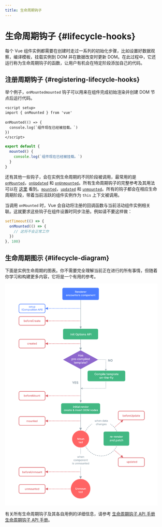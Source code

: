 ```yaml
---
title: 生命周期钩子
---
```

# 生命周期钩子 {#lifecycle-hooks}

每个 Vue 组件实例都需要在创建时走过一系列的初始化步骤，比如设置好数据观察，编译模板，挂载实例到 DOM 并在数据改变时更新 DOM。在此过程中，它还运行称为生命周期钩子的函数，让用户有机会在特定阶段添加自己的代码。

## 注册周期钩子 {#registering-lifecycle-hooks}

举个例子，<span class="composition-api">`onMounted`</span><span class="options-api">`mounted`</span> 钩子可以用来在组件完成初始渲染并创建 DOM 节点后运行代码。

<div class="composition-api">

```vue
<script setup>
import { onMounted } from 'vue'

onMounted(() => {
  console.log(`组件现在已经被挂载。`)
})
</script>
```

</div>
<div class="options-api">

```js
export default {
  mounted() {
    console.log(`组件现在已经被挂载。`)
  }
}
```

</div>

还有其他一些钩子，会在实例生命周期的不同阶段被调用，最常用的是 <span class="composition-api">[`onMounted`](/api/composition-api-lifecycle.html#onmounted)，[`onUpdated`](/api/composition-api-lifecycle.html#onupdated) 和 [`onUnmounted`](/api/composition-api-lifecycle.html#onunmounted)。所有生命周期钩子的完整参考及其用法可以在 [这里](/api/composition-api-lifecycle.html) 看到。</span><span class="options-api">[`mounted`](/api/options-lifecycle.html#mounted)，[`updated`](/api/options-lifecycle.html#updated) 和 [`unmounted`](/api/options-lifecycle.html#unmounted)。所有的钩子都会在相应生命周期阶段，带着当前活跃的组件实例作为 `this` 上下文被调用。</span>

<div class="composition-api">

当调用 `onMounted` 时，Vue 会自动将注册的回调函数与当前活动组件实例相关联。这就要求这些钩子在组件设置时同步注册。例如请不要这样做：

```js
setTimeout(() => {
  onMounted(() => {
    // 这将不会正常工作
  })
}, 100)
```

</div>

## 生命周期图示 {#lifecycle-diagram}

下面是实例生命周期的图表。你不需要完全理解当前正在进行的所有事情，但随着你学习和构建更多内容，它将是一个有用的参考。

![Component lifecycle diagram](./images/lifecycle.png)

<!-- https://www.figma.com/file/Xw3UeNMOralY6NV7gSjWdS/Vue-Lifecycle -->

有关所有生命周期钩子及其各自用例的详细信息，请参考 <span class="composition-api">[生命周期钩子 API 手册](/api/composition-api-lifecycle.html)</span><span class="options-api">[生命周期钩子 API 手册](/api/options-lifecycle.html)</span>。

